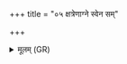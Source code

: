+++
title = "०५ क्षत्रेणाग्ने स्वेन सम्"

+++
<details><summary>मूलम् (GR)</summary>

क्षत्रेणाग्ने स्वेन सं रभस्व  
मित्रेणाग्ने मित्रधेयं यतस्व ।  
सजातानां मध्यमेष्ठेयम् अस्या  
राज्ञाम् अग्ने विहव्यो दीदिहीह ॥
</details>